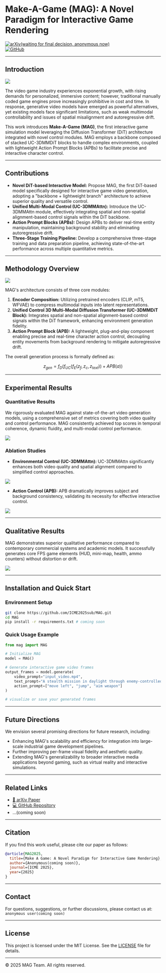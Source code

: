 # Make-A-Game (MAG): A Novel Paradigm for Interactive Game Rendering

[![arXiv(waiting for final decision, anonymous now)](https://img.shields.io/badge/arXiv-Paper-red.svg?logo=arxiv)](your_arxiv_link_here)  
[![GitHub](https://img.shields.io/badge/GitHub-Repository-black?logo=github)](https://github.com/ICME2025sub/MAG/)

---

## Introduction

![](
https://github.com/ICME2025sub/MAG/blob/main/material/compare.png)

The video game industry experiences exponential growth, with rising demands for personalized, immersive content; however, traditional manually coded game engines prove increasingly prohibitive in cost and time. In response, generative video models have emerged as powerful alternatives, yet existing models face significant limitations, such as weak multimodal controllability and issues of spatial misalignment and autoregressive drift.

This work introduces **Make-A-Game (MAG)**, the first interactive game simulation model leveraging the Diffusion Transformer (DiT) architecture integrated with novel control modules. MAG employs a backbone composed of stacked UC-3DMMDiT blocks to handle complex environments, coupled with lightweight Action Prompt Blocks (APBs) to facilitate precise and interactive character control.

---

## Contributions

- **Novel DiT-based Interactive Model:** Propose MAG, the first DiT-based model specifically designed for interactive game video generation, adopting a "backbone + lightweight branch" architecture to achieve superior quality and versatile control.
- **Unified Multi-Modal Control (UC-3DMMAttn):** Introduce the UC-3DMMAttn module, effectively integrating spatial and non-spatial alignment-based control signals within the DiT backbone.
- **Action Prompt Blocks (APBs):** Design APBs to deliver real-time entity manipulation, maintaining background stability and eliminating autoregressive drift.
- **Three-Stage Training Pipeline:** Develop a comprehensive three-stage training and data preparation pipeline, achieving state-of-the-art performance across multiple quantitative metrics.

---

## Methodology Overview

![](
https://github.com/ICME2025sub/MAG/blob/main/material/overview.png)

MAG's architecture consists of three core modules:

1. **Encoder Composition:** Utilizing pretrained encoders (CLIP, mT5, WFVAE) to compress multimodal inputs into latent representations.
2. **Unified Control 3D Multi-Modal Diffusion Transformer (UC-3DMMDiT Block):** Integrates spatial and non-spatial alignment-based control signals within the DiT framework, enhancing environment generation fidelity.
3. **Action Prompt Block (APB):** A lightweight, plug-and-play component enabling precise and real-time character action control, decoupling entity movements from background rendering to mitigate autoregressive drift.

The overall generation process is formally defined as:

```math
z_{gen} = f_D(f_{UC}(f_E(z_f, z_c, z_{text})) + APB(a))
```

---

## Experimental Results

### Quantitative Results

We rigorously evaluated MAG against state-of-the-art video generation models, using a comprehensive set of metrics covering both video quality and control performance. MAG consistently achieved top scores in temporal coherence, dynamic fluidity, and multi-modal control performance. 

![](https://github.com/ICME2025sub/MAG/blob/main/material/tab2.png)

### Ablation Studies

- **Environmental Control (UC-3DMMAttn):** UC-3DMMAttn significantly enhances both video quality and spatial alignment compared to simplified control approaches.

![](https://github.com/ICME2025sub/MAG/blob/main/material/tab3.png)

- **Action Control (APB):** APB dramatically improves subject and background consistency, validating its necessity for effective interactive control.

![](https://github.com/ICME2025sub/MAG/blob/main/material/tab4.png)

---

## Qualitative Results

MAG demonstrates superior qualitative performance compared to contemporary commercial systems and academic models. It successfully generates core FPS game elements (HUD, mini-map, health, ammo counters) without distortion or drift. 

![](https://github.com/ICME2025sub/MAG/blob/main/material/dingxing.png)

---

## Installation and Quick Start

### Environment Setup

```bash
git clone https://github.com/ICME2025sub/MAG.git
cd MAG
pip install -r requirements.txt # coming soon
```

### Quick Usage Example

```python
from mag import MAG

# Initialize MAG
model = MAG()

# Generate interactive game video frames
output_frames = model.generate(
    video_prompt="input_video.mp4",
    text_prompt="A stealth mission in daylight through enemy-controlled terrain.",
    action_prompt=["move left", "jump", "aim weapon"]
)

# visualize or save your generated frames
```

---

## Future Directions

We envision several promising directions for future research, including:

- Enhancing MAG's scalability and efficiency for integration into large-scale industrial game development pipelines.
- Further improving per-frame visual fidelity and aesthetic quality.
- Extending MAG's generalizability to broader interactive media applications beyond gaming, such as virtual reality and interactive simulations.

---

## Related Links

- [📖 arXiv Paper](your_arxiv_link_here)
- [💻 GitHub Repository](https://github.com/ICME2025sub/MAG)
- ...(coming soon)
---

## Citation

If you find this work useful, please cite our paper as follows:

```bibtex
@article{MAG2025,
  title={Make A Game: A Novel Paradigm for Interactive Game Rendering},
  author={Anonymous(coming soon)},
  journal={ICME 2025},
  year={2025}
}
```

---

## Contact

For questions, suggestions, or further discussions, please contact us at: `anonymous user(coming soon)`

---

## License

This project is licensed under the MIT License. See the [LICENSE](LICENSE) file for details.

---

© 2025 MAG Team. All rights reserved.
